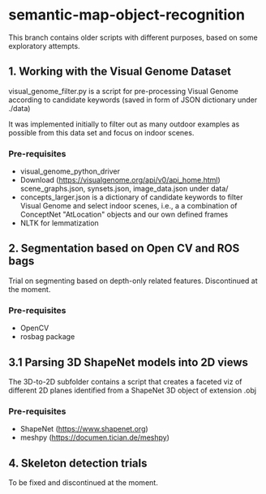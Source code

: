 # semantic-map-object-recognition

This branch contains older scripts with different purposes, based on some exploratory attempts.

## 1. Working with the Visual Genome Dataset

visual_genome_filter.py is a script for pre-processing Visual Genome according to candidate keywords (saved in form of JSON dictionary under ./data)

It was implemented initially to filter out as many outdoor examples as possible from this data set and focus on indoor scenes.

### Pre-requisites

 * visual_genome_python_driver
 * Download (https://visualgenome.org/api/v0/api_home.html) scene_graphs.json, synsets.json, image_data.json
   under data/
 * concepts_larger.json is a dictionary of candidate keywords to filter Visual Genome and select indoor scenes, i.e., a   a combination of ConceptNet "AtLocation" objects and our own defined frames
 * NLTK for lemmatization 


## 2. Segmentation based on Open CV and ROS bags

Trial on segmenting based on depth-only related features.
Discontinued at the moment.

### Pre-requisites

  * OpenCV
  * rosbag package


## 3.1 Parsing 3D ShapeNet models into 2D views

The 3D-to-2D subfolder contains a script that creates a faceted viz of different 2D planes identified from a 
ShapeNet 3D object of extension .obj

### Pre-requisites 

  * ShapeNet (https://www.shapenet.org)
  * meshpy (https://documen.tician.de/meshpy) 


## 4. Skeleton detection trials

To be fixed and discontinued at the moment.
